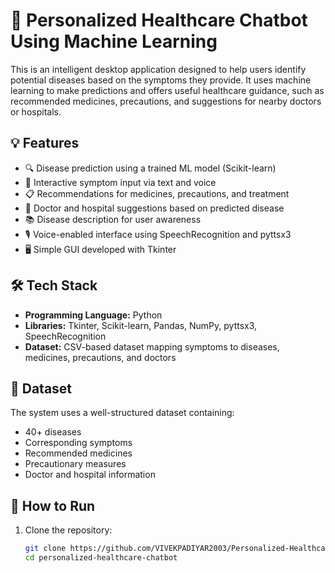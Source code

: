 # 🏥 Personalized Healthcare Chatbot Using Machine Learning

This is an intelligent desktop application designed to help users identify potential diseases based on the symptoms they provide. It uses machine learning to make predictions and offers useful healthcare guidance, such as recommended medicines, precautions, and suggestions for nearby doctors or hospitals.

## 💡 Features

* 🔍 Disease prediction using a trained ML model (Scikit-learn)
* 💬 Interactive symptom input via text and voice
* 📋 Recommendations for medicines, precautions, and treatment
* 🏥 Doctor and hospital suggestions based on predicted disease
* 📚 Disease description for user awareness
* 🎙️ Voice-enabled interface using SpeechRecognition and pyttsx3
* 🖥️ Simple GUI developed with Tkinter

## 🛠️ Tech Stack

* **Programming Language:** Python
* **Libraries:** Tkinter, Scikit-learn, Pandas, NumPy, pyttsx3, SpeechRecognition
* **Dataset:** CSV-based dataset mapping symptoms to diseases, medicines, precautions, and doctors

## 📂 Dataset

The system uses a well-structured dataset containing:

* 40+ diseases
* Corresponding symptoms
* Recommended medicines
* Precautionary measures
* Doctor and hospital information

## 🚀 How to Run

1. Clone the repository:

   ```bash
   git clone https://github.com/VIVEKPADIYAR2003/Personalized-Healthcare-Chatbot.git
   cd personalized-healthcare-chatbot
   ```
